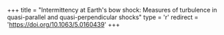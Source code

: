 +++
title = "Intermittency at Earth's bow shock: Measures of turbulence in quasi-parallel and quasi-perpendicular shocks"
type = 'r'
redirect = 'https://doi.org/10.1063/5.0160439'
+++

